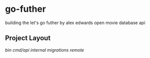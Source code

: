 # go-futher
building the let's go futher by alex edwards open movie database api

## Project Layout

*bin*
*cmd/api*
*internal*
*migrations*
*remote*

